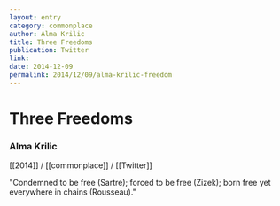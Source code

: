 ```yaml
---
layout: entry
category: commonplace
author: Alma Krilic
title: Three Freedoms
publication: Twitter
link:
date: 2014-12-09
permalink: 2014/12/09/alma-krilic-freedom
---
```


# Three Freedoms

### Alma Krilic

[[2014]] / [[commonplace]] / [[Twitter]]

"Condemned to be free (Sartre); forced to be free (Zizek); born free yet everywhere in chains (Rousseau)."

